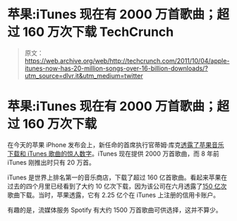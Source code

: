 # 苹果:iTunes 现在有 2000 万首歌曲；超过 160 万次下载 TechCrunch

> 原文：<https://web.archive.org/web/http://techcrunch.com/2011/10/04/apple-itunes-now-has-20-million-songs-over-16-billion-downloads/?utm_source=dlvr.it&utm_medium=twitter>

# 苹果:iTunes 现在有 2000 万首歌曲；超过 160 万次下载

在今天的苹果 iPhone 发布会上，新任命的首席执行官蒂姆·库克[透露了苹果音乐下载和 iTunes 歌曲的惊人数字](https://web.archive.org/web/20230205005607/https://techcrunch.com/2011/10/04/apple-iphone-event-2011-live/)。iTunes 现在提供 2000 万首歌曲，而 8 年前 iTunes 刚推出时只有 20 万首。

iTunes 是世界上排名第一的音乐商店，下载了超过 160 亿首歌曲。看起来苹果在过去的四个月里已经看到了大约 10 亿次下载，因为该公司在六月透露了[150 亿次](https://web.archive.org/web/20230205005607/https://techcrunch.com/2011/06/06/apple-15-billion-songs-sold-130-million-books-14-billion-apps-downloaded/)歌曲下载。当时，苹果透露，它有 2.25 亿个在 iTunes 上注册的信用卡账户。

有趣的是，流媒体服务 Spotify 有大约 1500 万首歌曲可供选择，这并不算少。